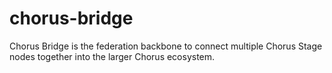 # chorus-bridge
Chorus Bridge is the federation backbone to connect multiple Chorus Stage nodes together into the larger Chorus ecosystem.
